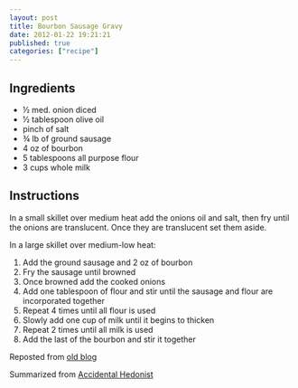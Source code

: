 ```yaml
---
layout: post
title: Bourbon Sausage Gravy
date: 2012-01-22 19:21:21
published: true
categories: ["recipe"]
---
```


## Ingredients

* &#189; med. onion diced
* &#189; tablespoon olive oil
* pinch of salt
* &#190; lb of ground sausage
* 4 oz of bourbon
* 5 tablespoons all purpose flour
* 3 cups whole milk

## Instructions

In a small skillet over medium heat add the onions oil and salt, then fry until the onions are translucent. Once they are translucent set them aside.

In a large skillet over medium-low heat:

1. Add the ground sausage and 2 oz of bourbon
1. Fry the sausage until browned
1. Once browned add the cooked onions
1. Add one tablespoon of flour and stir until the sausage and flour are incorporated together
1. Repeat 4 times until all flour is used
1. Slowly add one cup of milk until it begins to thicken
1. Repeat 2 times until all milk is used
1. Add the last of the bourbon and stir it together

Reposted from [old blog](/etc/bourbon-sausage-gravy/)

Summarized from [Accidental Hedonist](http://www.accidentalhedonist.com/index.php/2007/09/24/bourbon_sausage_gravy_and_biscuits)